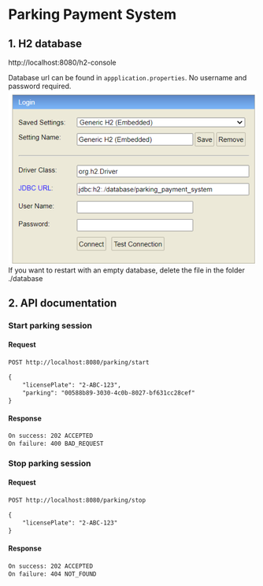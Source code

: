 # Parking Payment System

## 1. H2 database

http://localhost:8080/h2-console

Database url can be found in `appplication.properties`.
No username and password required.
![img.png](img.png)
If you want to restart with an empty database, delete the file in the folder ./database

## 2. API documentation

### Start parking session

#### Request

`POST http://localhost:8080/parking/start`

    {
        "licensePlate": "2-ABC-123",
        "parking": "00588b89-3030-4c0b-8027-bf631cc28cef"
    }



#### Response

    On success: 202 ACCEPTED 
    On failure: 400 BAD_REQUEST

### Stop parking session

#### Request

`POST http://localhost:8080/parking/stop`


    {
        "licensePlate": "2-ABC-123"
    }


#### Response

    On success: 202 ACCEPTED
    On failure: 404 NOT_FOUND